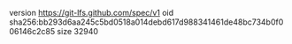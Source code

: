 version https://git-lfs.github.com/spec/v1
oid sha256:bb293d6aa245c5bd0518a014debd617d988341461de48bc734b0f006146c2c85
size 32940

